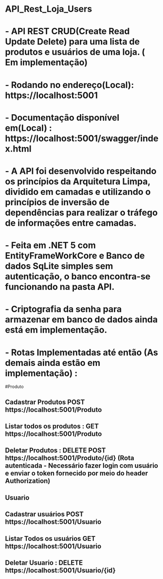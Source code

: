 # API_Rest_Loja_Users

# - API REST CRUD(Create Read Update Delete) para uma lista de produtos e usuários de uma loja. ( Em implementação) 
# - Rodando no endereço(Local): https://localhost:5001
# - Documentação disponível em(Local) : https://localhost:5001/swagger/index.html
# - A API foi desenvolvido respeitando os princípios da Arquitetura Limpa, dividido em camadas e utilizando o princípios de inversão de dependências para realizar o tráfego de informações entre camadas.
# - Feita em .NET 5 com EntityFrameWorkCore e Banco de dados SqLite simples sem autenticação, o banco encontra-se funcionando na pasta API. 
# - Criptografia da senha para armazenar em banco de dados ainda está em implementação.

# - Rotas Implementadas até então (As demais  ainda estão em implementação) : 
#Produto
## Cadastrar Produtos POST https://localhost:5001/Produto
##  Listar todos os produtos : GET https://localhost:5001/Produto
## Deletar Produtos : DELETE POST https://localhost:5001/Produto/{id} (Rota autenticada - Necessário fazer login com usuário e enviar o token fornecido por meio do header Authorization)

## Usuario
## Cadastrar usuários POST https://localhost:5001/Usuario
## Listar Todos os usuários GET https://localhost:5001/Usuario
## Deletar Usuario : DELETE https://localhost:5001/Usuario/{id}
